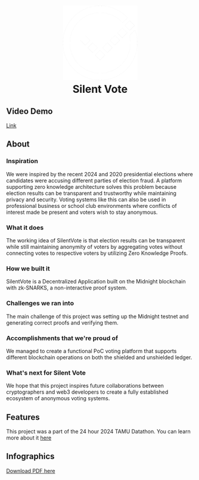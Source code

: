 <h1 align="center">
    <img src="https://raw.githubusercontent.com/SriramGaddam5/SilentVote/refs/heads/main/frontend/public/logo512.png" alt="Silent Vote Logo" width="200">
  <br>
  Silent Vote
</h1>

## Video Demo
[Link](https://drive.google.com/file/d/13mEbyoH6sTF4pmbE9NoaBdy8No3zFC5r/view?usp=sharing)

## About

### Inspiration

We were inspired by the recent 2024 and 2020 presidential elections where candidates were accusing different parties of election fraud. A platform supporting zero knowledge architecture solves this problem because election results can be transparent and trustworthy while maintaining privacy and security. Voting systems like this can also be used in professional business or school club environments where conflicts of interest made be present and voters wish to stay anonymous.

### What it does

The working idea of SilentVote is that election results can be transparent while still maintaining anonymity of voters by aggregating votes without connecting votes to respective voters by utilizing Zero Knowledge Proofs.

### How we built it

SilentVote is a Decentralized Application built on the Midnight blockchain with zk-SNARKS, a non-interactive proof system.

### Challenges we ran into

The main challenge of this project was setting up the Midnight testnet and generating correct proofs and verifying them.

### Accomplishments that we're proud of

We managed to create a functional PoC voting platform that supports different blockchain operations on both the shielded and unshielded ledger.

### What's next for Silent Vote

We hope that this project inspires future collaborations between cryptographers and web3 developers to create a fully established ecosystem of anonymous voting systems.

## Features

This project was a part of the 24 hour 2024 TAMU Datathon. You can learn more about it [here](https://www.tamudatathon.com/)


## Infographics
[Download PDF here](/frontend/public/images/SilentVoteInfographics.pdf)
